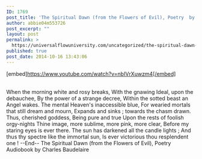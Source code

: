 ```yaml
---
ID: 1769
post_title: 'The Spiritual Dawn (from the Flowers of Evil), Poetry  by Charles Baudelaire, Poem'
author: abbie04m553726
post_excerpt: ""
layout: post
permalink: >
  https://universalflowuniversity.com/uncategorized/the-spiritual-dawn-from-the-flowers-of-evil-poetry-by-charles-baudelaire-poem/
published: true
post_date: 2014-10-16 13:43:06
---
```

[embed]https://www.youtube.com/watch?v=nbIVrXuwzm4[/embed]</br></br>
<p>When the morning white and rosy breaks, 
With the gnawing Ideal, upon the debauchee, 
By the power of a strange decree, 
Within the sotted beast an Angel wakes. 
The mental Heaven's inaccessible blue, 
For wearied mortals that still dream and mourn, 
Expands and sinks ; towards the chasm drawn. 
Thus, cherished goddess, Being pure and true 
Upon the rests of foolish orgy-nights 
Thine image, more sublime, more pink, more clear, 
Before my staring eyes is ever there. 
The sun has darkened all the candle lights ; 
And thus thy spectre like the immortal sun, 
Is ever victorious thou resplendent one ! 
--End--
The Spiritual Dawn (from the Flowers of Evil), Poetry Audiobook by Charles Baudelaire</p>